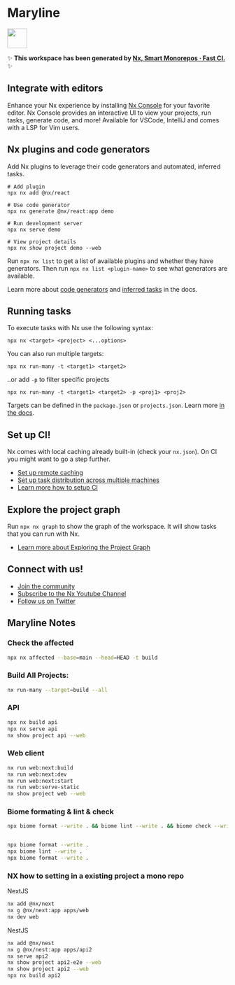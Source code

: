 # Maryline

<a alt="Nx logo" href="https://nx.dev" target="_blank" rel="noreferrer"><img src="https://raw.githubusercontent.com/nrwl/nx/master/images/nx-logo.png" width="45"></a>

✨ **This workspace has been generated by [Nx, Smart Monorepos · Fast CI.](https://nx.dev)** ✨

## Integrate with editors

Enhance your Nx experience by installing [Nx Console](https://nx.dev/nx-console) for your favorite editor. Nx Console
provides an interactive UI to view your projects, run tasks, generate code, and more! Available for VSCode, IntelliJ and
comes with a LSP for Vim users.

## Nx plugins and code generators

Add Nx plugins to leverage their code generators and automated, inferred tasks.

```
# Add plugin
npx nx add @nx/react

# Use code generator
npx nx generate @nx/react:app demo

# Run development server
npx nx serve demo

# View project details
npx nx show project demo --web
```

Run `npx nx list` to get a list of available plugins and whether they have generators. Then run `npx nx list <plugin-name>` to see what generators are available.

Learn more about [code generators](https://nx.dev/features/generate-code) and [inferred tasks](https://nx.dev/concepts/inferred-tasks) in the docs.

## Running tasks

To execute tasks with Nx use the following syntax:

```
npx nx <target> <project> <...options>
```

You can also run multiple targets:

```
npx nx run-many -t <target1> <target2>
```

..or add `-p` to filter specific projects

```
npx nx run-many -t <target1> <target2> -p <proj1> <proj2>
```

Targets can be defined in the `package.json` or `projects.json`. Learn more [in the docs](https://nx.dev/features/run-tasks).

## Set up CI!

Nx comes with local caching already built-in (check your `nx.json`). On CI you might want to go a step further.

- [Set up remote caching](https://nx.dev/features/share-your-cache)
- [Set up task distribution across multiple machines](https://nx.dev/nx-cloud/features/distribute-task-execution)
- [Learn more how to setup CI](https://nx.dev/recipes/ci)

## Explore the project graph

Run `npx nx graph` to show the graph of the workspace.
It will show tasks that you can run with Nx.

- [Learn more about Exploring the Project Graph](https://nx.dev/core-features/explore-graph)

## Connect with us!

- [Join the community](https://nx.dev/community)
- [Subscribe to the Nx Youtube Channel](https://www.youtube.com/@nxdevtools)
- [Follow us on Twitter](https://twitter.com/nxdevtools)


## Maryline Notes 


### Check the affected

```bash
npx nx affected --base=main --head=HEAD -t build
```

### Build All Projects:

```bash
nx run-many --target=build --all
```

### API


```bash
npx nx build api
npx nx serve api
nx show project api --web
```

### Web client

```bash
nx run web:next:build
nx run web:next:dev
nx run web:next:start
nx run web:serve-static
nx show project web --web
```


### Biome formating & lint & check

```bash
npx biome format --write . && biome lint --write . && biome check --write .


npx biome format --write .
npx biome lint --write .
npx biome format --write .
```


### NX how to setting in a existing project a mono repo


NextJS

```bash
nx add @nx/next 
nx g @nx/next:app apps/web
nx dev web
```

NestJS

```bash
nx add @nx/nest  
nx g @nx/nest:app apps/api2  
nx serve api2
nx show project api2-e2e --web
nx show project api2 --web
npx nx build api2
```
